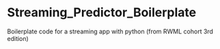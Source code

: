 # Streaming_Predictor_Boilerplate
Boilerplate code for a streaming app with python (from RWML cohort 3rd edition) 
